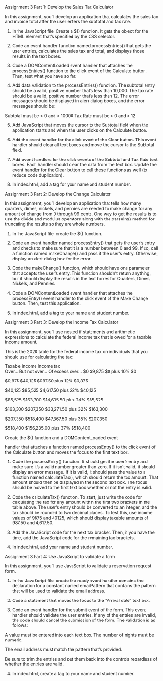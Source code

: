 Assignment 3 Part 1: Develop the Sales Tax Calculator

In this assignment, you’ll develop an application that calculates the sales tax and invoice total after the user enters the subtotal and tax rate.


















1.	In the JavaScript file, Create a $() function. It gets the object for the HTML element that’s specified by the CSS selector.

2.	Code an event handler function named processEntries() that gets the user entries, calculates the sales tax and total, and displays those results in the text boxes.

3.	Code a DOMContentLoaded event handler that attaches the processEntries() function to the click event of the Calculate button. Then, test what you have so far.

4.	Add data validation to the processEntries() function. The subtotal entry should be a valid, positive number that’s less than 10,000. The tax rate should be a valid, positive number that’s less than 12. The error messages should be displayed in alert dialog boxes, and the error messages should be:

Subtotal must be > 0 and < 10000 Tax Rate must be > 0 and < 12

5.	Add JavaScript that moves the cursor to the Subtotal field when the application starts and when the user clicks on the Calculate button.

6.	Add the event handler for the click event of the Clear button. This event handler should clear all text boxes and move the cursor to the Subtotal field.

7.	Add event handlers for the click events of the Subtotal and Tax Rate text boxes. Each handler should clear the data from the text box. Update the event handler for the Clear button to call these functions as well (to reduce code duplication).
 
9.	In index.html, add a tag for  your name and student number.




Assignment 3 Part 2: Develop the Change Calculator

In this assignment, you’ll develop an application that tells how many quarters, dimes, nickels, and pennies are needed to make change for any amount of change from 0 through 99 cents. One way to get the results is to use the divide and modulus operators along with the parseInt() method for truncating the results so they are whole numbers.

















1.	In the JavaScript file, create the $() function.

2.	Code an event handler named processEntry() that gets the user’s entry and checks to make sure that it is a number between 0 and 99. If so, call a function named makeChange() and pass it the user’s entry. Otherwise, display an alert dialog box for the error.

3.	Code the makeChange() function, which should have one parameter that accepts the user’s entry. This function shouldn’t return anything, but it should display the results in the text boxes for Quarters, Dimes, Nickels, and Pennies.

4.	Code a DOMContentLoaded event handler that attaches the processEntry() event handler to the click event of the Make Change button. Then, test this application.

5.	In index.html, add a tag to your name and student number.
 
Assignment 3 Part 3: Develop the Income Tax Calculator
 

In this assignment, you’ll use nested if statements and arithmetic expressions to calculate the federal income tax that is owed for a taxable income amount.











This is the 2020 table for the federal income tax on individuals that you should use for calculating the tax:

Taxable income	Income tax	
Over…	But not over…		Of excess
			over…
$0	$9,875	$0 plus 10%	$0
			
$9,875	$40,125	$987.50 plus 12%	$9,875
			
$40,125	$85,525	$4,617.50 plus 22%	$40,125
			
$85,525	$163,300	$14,605.50 plus 24%	$85,525
			
$163,300	$207,350	$33,271.50 plus 32%	$163,300
			
$207,350	$518,400	$47,367.50 plus 35%	$207,350
			
$518,400		$156,235.00 plus 37%	$518,400
			

Create the $() function and a DOMContentLoaded event

handler that attaches a function named processEntry() to the click event of the Calculate button and moves the focus to the first text box.

1.	Code the processEntry() function. It should get the user’s entry and make sure it’s a valid number greater than zero. If it isn’t valid, it should display an error message. If it is valid, it should pass the value to a function named calculateTax(), which should return the tax amount. That amount should then be displayed in the second text box. The focus should be moved to the first text box whether or not the entry is valid.

2.	Code the calculateTax() function. To start, just write the code for calculating the tax for any amount within the first two brackets in the table above. The user’s entry should be converted to an integer, and the tax should be rounded to two decimal places. To test this, use income values of 9875 and 40125, which should display taxable amounts of 987.50 and 4,617.50.

3.	Add the JavaScript code for the next tax bracket. Then, if you have the time, add the JavaScript code for the remaining tax brackets.

4.	In index.html, add your name and student number. 

Assignment 3 Part 4: Use JavaScript to validate a form

In this assignment, you’ll use JavaScript to validate a reservation request form.




















1.	In the JavaScript file, create the ready event handler contains the declaration for a constant named emailPattern that contains the pattern that will be used to validate the email address.

2.	Code a statement that moves the focus to the “Arrival date” text box.

3.	Code an event handler for the submit event of the form. This event handler should validate the user entries. If any of the entries are invalid, the code should cancel the submission of the form. The validation is as follows:

A value must be entered into each text box. The number of nights must be numeric.

The email address must match the pattern that’s provided.

Be sure to trim the entries and put them back into the controls regardless of whether the entries are valid.

4.	In index.html, create a tag to your name and student number.
 



